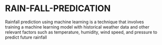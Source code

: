 # RAIN-FALL-PREDICATION
Rainfall prediction using machine learning is a technique that involves training a machine learning model with historical weather data and other relevant factors such as temperature, humidity, wind speed, and pressure to predict future rainfall 
